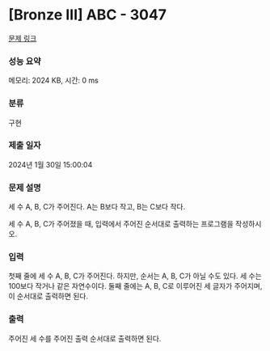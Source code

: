 # [Bronze III] ABC - 3047 

[문제 링크](https://www.acmicpc.net/problem/3047) 

### 성능 요약

메모리: 2024 KB, 시간: 0 ms

### 분류

구현

### 제출 일자

2024년 1월 30일 15:00:04

### 문제 설명

<p>세 수 A, B, C가 주어진다. A는 B보다 작고, B는 C보다 작다.</p>

<p>세 수 A, B, C가 주어졌을 때, 입력에서 주어진 순서대로 출력하는 프로그램을 작성하시오.</p>

### 입력 

 <p>첫째 줄에 세 수 A, B, C가 주어진다. 하지만, 순서는 A, B, C가 아닐 수도 있다. 세 수는 100보다 작거나 같은 자연수이다. 둘째 줄에는 A, B, C로 이루어진 세 글자가 주어지며, 이 순서대로 출력하면 된다.</p>

### 출력 

 <p>주어진 세 수를 주어진 출력 순서대로 출력하면 된다.</p>

